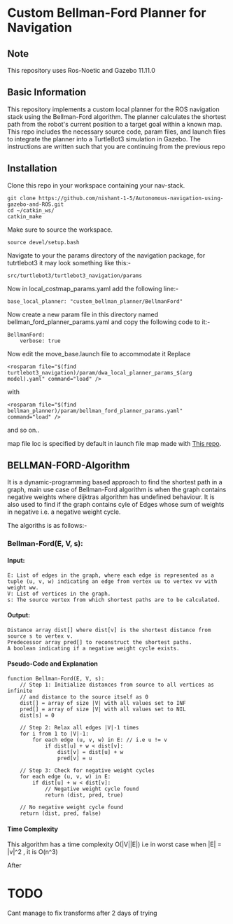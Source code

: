 # Custom Bellman-Ford Planner for Navigation

## Note
This repository uses Ros-Noetic and Gazebo 11.11.0

## Basic Information
This repository implements a custom local planner for the ROS navigation stack using the Bellman-Ford algorithm. The planner calculates the shortest path from the robot's current position to a target goal within a known map. This repo includes the necessary source code, param files, and launch files to integrate the planner into a TurtleBot3 simulation in Gazebo. The instructions are written such that you are continuing from the previous repo

## Installation
Clone this repo in your workspace containing your nav-stack.
```
git clone https://github.com/nishant-1-5/Autonomous-navigation-using-gazebo-and-ROS.git
cd ~/catkin_ws/
catkin_make
```
Make sure to source the workspace.
```
source devel/setup.bash
```
Navigate to your the params directory of the navigation package, for tutrtlebot3 it may look something like this:-
```
src/turtlebot3/turtlebot3_navigation/params
```
Now in local_costmap_params.yaml add the following line:-
```
base_local_planner: "custom_bellman_planner/BellmanFord"
```
Now create a new param file in this directory named bellman_ford_planner_params.yaml and copy the following code to it:-
```
BellmanFord:
	verbose: true
```
Now edit the move_base.launch file to accommodate it
Replace 
```
<rosparam file="$(find turtlebot3_navigation)/param/dwa_local_planner_params_$(arg model).yaml" command="load" />
```
with 
```    
<rosparam file="$(find bellman_planner)/param/bellman_ford_planner_params.yaml" command="load" />
```
and so on..

map file loc is specified by default in launch file 
map made with [This repo](https://github.com/marinaKollmitz/gazebo_ros_2Dmap_plugin).

## BELLMAN-FORD-Algorithm
It is a dynamic-programming based approach to find the shortest path in a graph, main use case of Bellman-Ford algorithm is when the graph contains negative weights where dijktras algorithm has undefined behaviour. It is also used to find if the graph contains cyle of Edges whose sum of weights in negative i.e. a negative weight cycle.

The algoriths is as follows:-

### Bellman-Ford(E, V, s):

#### Input:

    E: List of edges in the graph, where each edge is represented as a tuple (u, v, w) indicating an edge from vertex uu to vertex vv with weight ww.
    V: List of vertices in the graph.
    s: The source vertex from which shortest paths are to be calculated.

#### Output:

    Distance array dist[] where dist[v] is the shortest distance from source s to vertex v.
    Predecessor array pred[] to reconstruct the shortest paths.
    A boolean indicating if a negative weight cycle exists.
#### Pseudo-Code and Explanation
```
function Bellman-Ford(E, V, s):
    // Step 1: Initialize distances from source to all vertices as infinite
    // and distance to the source itself as 0
    dist[] = array of size |V| with all values set to INF
    pred[] = array of size |V| with all values set to NIL
    dist[s] = 0
    
    // Step 2: Relax all edges |V|-1 times
    for i from 1 to |V|-1:
        for each edge (u, v, w) in E: // i.e u != v
            if dist[u] + w < dist[v]:
                dist[v] = dist[u] + w
                pred[v] = u

    // Step 3: Check for negative weight cycles
    for each edge (u, v, w) in E:
        if dist[u] + w < dist[v]:
            // Negative weight cycle found
            return (dist, pred, true)
    
    // No negative weight cycle found
    return (dist, pred, false)
```
#### Time Complexity
This algorithm has a time complexity O(|V||E|) i.e in worst case when |E| = |v|^2 , it is O(n^3)


After
# TODO
Cant manage to fix transforms after 2 days of trying

